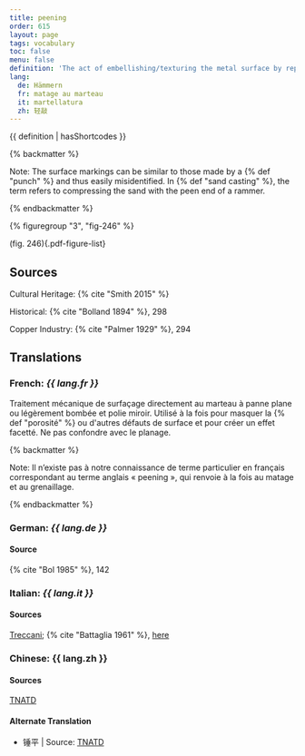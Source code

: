 ```yaml
---
title: peening
order: 615
layout: page
tags: vocabulary
toc: false
menu: false
definition: 'The act of embellishing/texturing the metal surface by repeatedly using a peen (*pein*) hammer (which has one rounded end and one flat end) to disguise porosity or other surface flaws and create a faceted effect. The term also refers to the type of tightly textured effect created by this process.'
lang:
  de: Hämmern
  fr: matage au marteau
  it: martellatura
  zh: 轻敲
---
```


{{ definition | hasShortcodes }}

{% backmatter %}

Note: The surface markings can be similar to those made by a {% def "punch" %} and thus easily misidentified. In {% def "sand casting" %}, the term refers to compressing the sand with the peen end of a rammer.

{% endbackmatter %}

{% figuregroup "3", "fig-246" %}

(fig. 246){.pdf-figure-list}

## Sources

Cultural Heritage: {% cite "Smith 2015" %}

Historical: {% cite "Bolland 1894" %}, 298

Copper Industry: {% cite "Palmer 1929" %}, 294

## Translations

<div class="accordion">

### **French**: *{{ lang.fr }}*

Traitement mécanique de surfaçage directement au marteau à panne plane ou légèrement bombée et polie miroir. Utilisé à la fois pour masquer la {% def "porosité" %} ou d'autres défauts de surface et pour créer un effet facetté. Ne pas confondre avec le planage.

{% backmatter %}

Note: Il n’existe pas à notre connaissance de terme particulier en français correspondant au terme anglais « peening », qui renvoie à la fois au matage et au grenaillage.

{% endbackmatter %}

### **German**: *{{ lang.de }}*

#### Source

{% cite "Bol 1985" %}, 142

### **Italian**: *{{ lang.it }}*

#### Sources

[Treccani](http://www.treccani.it/vocabolario/martellatura/); {% cite "Battaglia 1961" %}, [here](http://www.gdli.it/pdf_viewer/Scripts/pdf.js/web/viewer.asp?file=/PDF/GDLI09/GDLI_09_ocr_847.pdf&parola=martellatura)

### **Chinese**: {{ lang.zh }}

#### Sources

[TNATD](https://terms.naer.edu.tw/detail/625557/?index=1)

#### Alternate Translation

- 锤平 | Source: [TNATD](https://terms.naer.edu.tw/detail/625557/?index=1)

</div>
